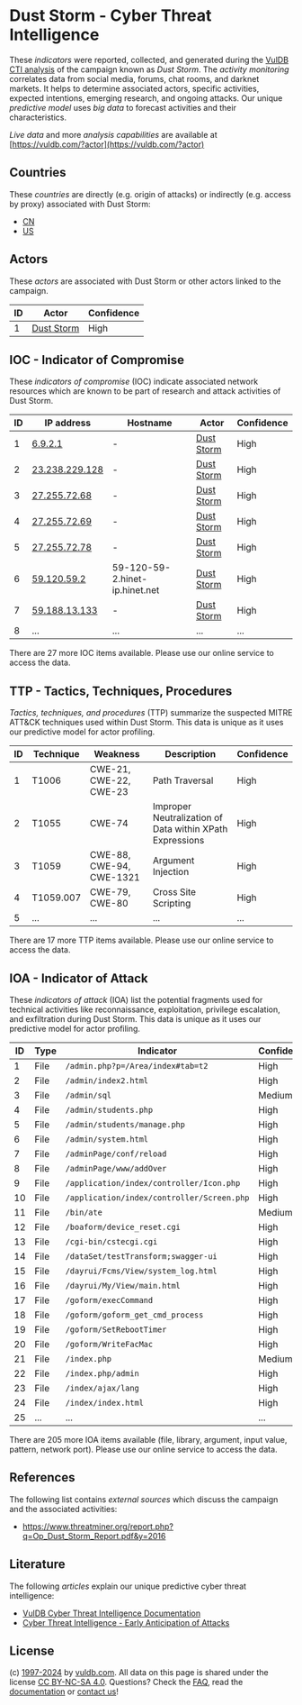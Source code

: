 # Dust Storm - Cyber Threat Intelligence

These _indicators_ were reported, collected, and generated during the [VulDB CTI analysis](https://vuldb.com/?kb.cti) of the campaign known as _Dust Storm_. The _activity monitoring_ correlates data from social media, forums, chat rooms, and darknet markets. It helps to determine associated actors, specific activities, expected intentions, emerging research, and ongoing attacks. Our unique _predictive model_ uses _big data_ to forecast activities and their characteristics.

_Live data_ and more _analysis capabilities_ are available at [https://vuldb.com/?actor](https://vuldb.com/?actor)

## Countries

These _countries_ are directly (e.g. origin of attacks) or indirectly (e.g. access by proxy) associated with Dust Storm:

* [CN](https://vuldb.com/?country.cn)
* [US](https://vuldb.com/?country.us)

## Actors

These _actors_ are associated with Dust Storm or other actors linked to the campaign.

ID | Actor | Confidence
-- | ----- | ----------
1 | [Dust Storm](https://vuldb.com/?actor.dust_storm) | High

## IOC - Indicator of Compromise

These _indicators of compromise_ (IOC) indicate associated network resources which are known to be part of research and attack activities of Dust Storm.

ID | IP address | Hostname | Actor | Confidence
-- | ---------- | -------- | ----- | ----------
1 | [6.9.2.1](https://vuldb.com/?ip.6.9.2.1) | - | [Dust Storm](https://vuldb.com/?actor.dust_storm) | High
2 | [23.238.229.128](https://vuldb.com/?ip.23.238.229.128) | - | [Dust Storm](https://vuldb.com/?actor.dust_storm) | High
3 | [27.255.72.68](https://vuldb.com/?ip.27.255.72.68) | - | [Dust Storm](https://vuldb.com/?actor.dust_storm) | High
4 | [27.255.72.69](https://vuldb.com/?ip.27.255.72.69) | - | [Dust Storm](https://vuldb.com/?actor.dust_storm) | High
5 | [27.255.72.78](https://vuldb.com/?ip.27.255.72.78) | - | [Dust Storm](https://vuldb.com/?actor.dust_storm) | High
6 | [59.120.59.2](https://vuldb.com/?ip.59.120.59.2) | 59-120-59-2.hinet-ip.hinet.net | [Dust Storm](https://vuldb.com/?actor.dust_storm) | High
7 | [59.188.13.133](https://vuldb.com/?ip.59.188.13.133) | - | [Dust Storm](https://vuldb.com/?actor.dust_storm) | High
8 | ... | ... | ... | ...

There are 27 more IOC items available. Please use our online service to access the data.

## TTP - Tactics, Techniques, Procedures

_Tactics, techniques, and procedures_ (TTP) summarize the suspected MITRE ATT&CK techniques used within Dust Storm. This data is unique as it uses our predictive model for actor profiling.

ID | Technique | Weakness | Description | Confidence
-- | --------- | -------- | ----------- | ----------
1 | T1006 | CWE-21, CWE-22, CWE-23 | Path Traversal | High
2 | T1055 | CWE-74 | Improper Neutralization of Data within XPath Expressions | High
3 | T1059 | CWE-88, CWE-94, CWE-1321 | Argument Injection | High
4 | T1059.007 | CWE-79, CWE-80 | Cross Site Scripting | High
5 | ... | ... | ... | ...

There are 17 more TTP items available. Please use our online service to access the data.

## IOA - Indicator of Attack

These _indicators of attack_ (IOA) list the potential fragments used for technical activities like reconnaissance, exploitation, privilege escalation, and exfiltration during Dust Storm. This data is unique as it uses our predictive model for actor profiling.

ID | Type | Indicator | Confidence
-- | ---- | --------- | ----------
1 | File | `/admin.php?p=/Area/index#tab=t2` | High
2 | File | `/admin/index2.html` | High
3 | File | `/admin/sql` | Medium
4 | File | `/admin/students.php` | High
5 | File | `/admin/students/manage.php` | High
6 | File | `/admin/system.html` | High
7 | File | `/adminPage/conf/reload` | High
8 | File | `/adminPage/www/addOver` | High
9 | File | `/application/index/controller/Icon.php` | High
10 | File | `/application/index/controller/Screen.php` | High
11 | File | `/bin/ate` | Medium
12 | File | `/boaform/device_reset.cgi` | High
13 | File | `/cgi-bin/cstecgi.cgi` | High
14 | File | `/dataSet/testTransform;swagger-ui` | High
15 | File | `/dayrui/Fcms/View/system_log.html` | High
16 | File | `/dayrui/My/View/main.html` | High
17 | File | `/goform/execCommand` | High
18 | File | `/goform/goform_get_cmd_process` | High
19 | File | `/goform/SetRebootTimer` | High
20 | File | `/goform/WriteFacMac` | High
21 | File | `/index.php` | Medium
22 | File | `/index.php/admin` | High
23 | File | `/index/ajax/lang` | High
24 | File | `/index/index.html` | High
25 | ... | ... | ...

There are 205 more IOA items available (file, library, argument, input value, pattern, network port). Please use our online service to access the data.

## References

The following list contains _external sources_ which discuss the campaign and the associated activities:

* https://www.threatminer.org/report.php?q=Op_Dust_Storm_Report.pdf&y=2016

## Literature

The following _articles_ explain our unique predictive cyber threat intelligence:

* [VulDB Cyber Threat Intelligence Documentation](https://vuldb.com/?kb.cti)
* [Cyber Threat Intelligence - Early Anticipation of Attacks](https://www.scip.ch/en/?labs.20201022)

## License

(c) [1997-2024](https://vuldb.com/?kb.changelog) by [vuldb.com](https://vuldb.com/?kb.about). All data on this page is shared under the license [CC BY-NC-SA 4.0](https://creativecommons.org/licenses/by-nc-sa/4.0/). Questions? Check the [FAQ](https://vuldb.com/?kb.faq), read the [documentation](https://vuldb.com/?kb) or [contact us](https://vuldb.com/?contact)!
